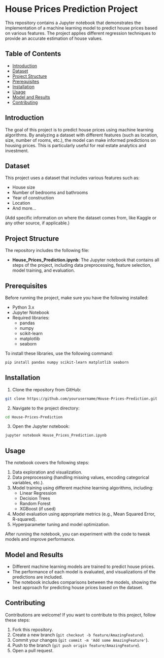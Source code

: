 # House Prices Prediction Project

This repository contains a Jupyter notebook that demonstrates the implementation of a machine learning model to predict house prices based on various features. The project applies different regression techniques to provide an accurate estimation of house values.

## Table of Contents
- [Introduction](#introduction)
- [Dataset](#dataset)
- [Project Structure](#project-structure)
- [Prerequisites](#prerequisites)
- [Installation](#installation)
- [Usage](#usage)
- [Model and Results](#model-and-results)
- [Contributing](#contributing)

## Introduction

The goal of this project is to predict house prices using machine learning algorithms. By analyzing a dataset with different features (such as location, size, number of rooms, etc.), the model can make informed predictions on housing prices. This is particularly useful for real estate analytics and investment.

## Dataset

This project uses a dataset that includes various features such as:
- House size
- Number of bedrooms and bathrooms
- Year of construction
- Location
- And more...

(Add specific information on where the dataset comes from, like Kaggle or any other source, if applicable.)

## Project Structure

The repository includes the following file:
- **House_Prices_Prediction.ipynb**: The Jupyter notebook that contains all steps of the project, including data preprocessing, feature selection, model training, and evaluation.

## Prerequisites

Before running the project, make sure you have the following installed:
- Python 3.x
- Jupyter Notebook
- Required libraries:
  - pandas
  - numpy
  - scikit-learn
  - matplotlib
  - seaborn

To install these libraries, use the following command:

```bash
pip install pandas numpy scikit-learn matplotlib seaborn
```

## Installation

1. Clone the repository from GitHub:

```bash
git clone https://github.com/yourusername/House-Prices-Prediction.git
```

2. Navigate to the project directory:

```bash
cd House-Prices-Prediction
```

3. Open the Jupyter notebook:

```bash
jupyter notebook House_Prices_Prediction.ipynb
```

## Usage

The notebook covers the following steps:
1. Data exploration and visualization.
2. Data preprocessing (handling missing values, encoding categorical variables, etc.).
3. Model training using different machine learning algorithms, including:
   - Linear Regression
   - Decision Trees
   - Random Forest
   - XGBoost (if used)
4. Model evaluation using appropriate metrics (e.g., Mean Squared Error, R-squared).
5. Hyperparameter tuning and model optimization.

After running the notebook, you can experiment with the code to tweak models and improve performance.

## Model and Results

- Different machine learning models are trained to predict house prices.
- The performance of each model is evaluated, and visualizations of the predictions are included.
- The notebook includes comparisons between the models, showing the best approach for predicting house prices based on the dataset.

## Contributing

Contributions are welcome! If you want to contribute to this project, follow these steps:

1. Fork this repository.
2. Create a new branch (`git checkout -b feature/AmazingFeature`).
3. Commit your changes (`git commit -m 'Add some AmazingFeature'`).
4. Push to the branch (`git push origin feature/AmazingFeature`).
5. Open a pull request.
